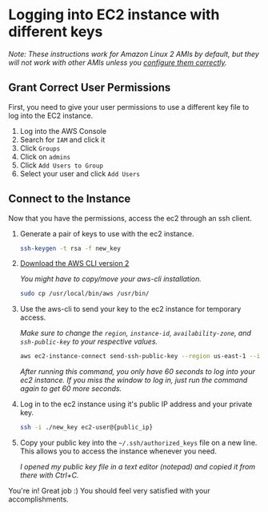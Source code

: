# Logging into EC2 instance with different keys

*Note: These instructions work for Amazon Linux 2 AMIs by default, but they will not work with other AMIs unless you [configure them correctly](https://docs.aws.amazon.com/AWSEC2/latest/UserGuide/ec2-instance-connect-set-up.html).*

## Grant Correct User Permissions

First, you need to give your user permissions to use a different key file to log into the EC2 instance.

1. Log into the AWS Console
2. Search for `IAM` and click it
3. Click `Groups`
4. Click on `admins`
5. Click `Add Users to Group`
6. Select your user and click `Add Users`

## Connect to the Instance

Now that you have the permissions, access the ec2 through an ssh client.

1. Generate a pair of keys to use with the ec2 instance.

   ```bash
   ssh-keygen -t rsa -f new_key
   ```

2. [Download the AWS CLI version 2](https://docs.aws.amazon.com/cli/latest/userguide/install-cliv2.html)

   *You might have to copy/move your aws-cli installation.*

   ```bash
   sudo cp /usr/local/bin/aws /usr/bin/
   ```

3. Use the aws-cli to send your key to the ec2 instance for temporary access.

   *Make sure to change the `region`, `instance-id`, `availability-zone`, and `ssh-public-key` to your respective values.*

   ```bash
   aws ec2-instance-connect send-ssh-public-key --region us-east-1 --instance-id i-0dde2e21194e727ae --availability-zone us-east-1c --instance-os-user ec2-user --ssh-public-key file://new_key.pub
   ```

   *After running this command, you only have 60 seconds to log into your ec2 instance. If you miss the window to log in, just run the command again to get 60 more seconds.*

4. Log in to the ec2 instance using it's public IP address and your private key.

   ```bash
   ssh -i ./new_key ec2-user@{public_ip}
   ```

5. Copy your public key into the `~/.ssh/authorized_keys` file on a new line. This allows you to access the instance whenever you need.

   *I opened my public key file in a text editor (notepad) and copied it from there with Ctrl+C.*

You're in! Great job :) You should feel very satisfied with your accomplishments.
